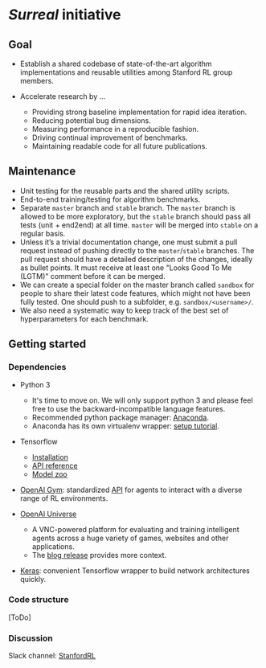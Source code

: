# ***Surreal*** initiative

## Goal

- Establish a shared codebase of state-of-the-art algorithm implementations and reusable utilities among Stanford RL group members.

- Accelerate research by ...

	- Providing strong baseline implementation for rapid idea iteration.
	- Reducing potential bug dimensions.
	- Measuring performance in a reproducible fashion.
	- Driving continual improvement of benchmarks.
	- Maintaining readable code for all future publications. 


## Maintenance

- Unit testing for the reusable parts and the shared utility scripts.
- End-to-end training/testing for algorithm benchmarks. 
- Separate `master` branch and `stable` branch. The `master` branch is allowed to be more exploratory, but the `stable` branch should pass all tests (unit + end2end) at all time. `master` will be merged into `stable` on a regular basis. 
- Unless it’s a trivial documentation change, one must submit a pull request instead of pushing directly to the `master`/`stable` branches. The pull request should have a detailed description of the changes, ideally as bullet points. It must receive at least one "Looks Good To Me (LGTM)" comment before it can be merged. 
- We can create a special folder on the master branch called `sandbox` for people to share their latest code features, which might not have been fully tested. One should push to a subfolder, e.g. `sandbox/<username>/`. 
- We also need a systematic way to keep track of the best set of hyperparameters for each benchmark.


## Getting started

### Dependencies

- Python 3
	- It's time to move on. We will only support python 3 and please feel free to use the backward-incompatible language features.
	- Recommended python package manager: [Anaconda](https://www.continuum.io/downloads). 
	- Anaconda has its own virtualenv wrapper: [setup tutorial](https://uoa-eresearch.github.io/eresearch-cookbook/recipe/2014/11/20/conda/). 

- Tensorflow
	- [Installation](https://www.tensorflow.org/get_started/os_setup) 
	- [API reference](https://www.tensorflow.org/api_docs/python/)
	- [Model zoo](https://github.com/tensorflow/models)

- [OpenAI Gym](https://github.com/openai/gym): standardized [API](https://gym.openai.com/docs) for agents to interact with a diverse range of RL environments. 

- [OpenAI Universe](https://universe.openai.com/)
	- A VNC-powered platform for evaluating and training intelligent agents across a huge variety of games, websites and other applications.
	- The [blog release](https://openai.com/blog/universe/) provides more context. 

- [Keras](https://keras.io/): convenient Tensorflow wrapper to build network architectures quickly. 

### Code structure

[ToDo]

### Discussion

Slack channel: [StanfordRL](stanfordrl.slack.com)
